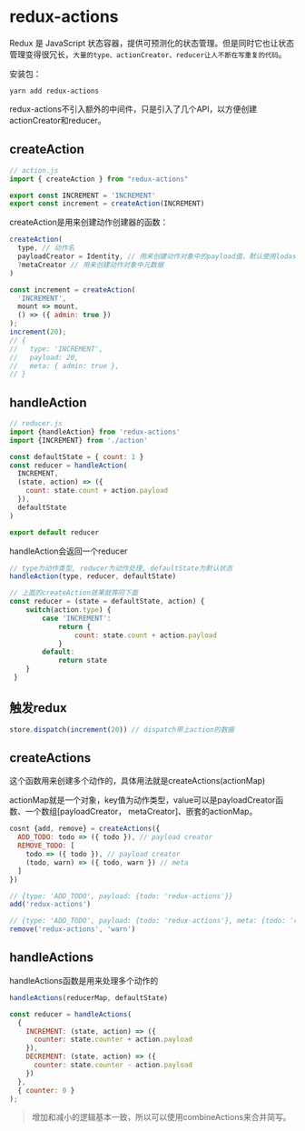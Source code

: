 # redux-actions

Redux 是 JavaScript 状态容器，提供可预测化的状态管理。但是同时它也让状态管理变得很冗长，`大量的type、actionCreator、reducer让人不断在写重复的代码`。

安装包：
```
yarn add redux-actions
```

redux-actions不引入额外的中间件，只是引入了几个API，以方便创建actionCreator和reducer。

## createAction

``` js
// action.js
import { createAction } from "redux-actions"

export const INCREMENT = 'INCREMENT'
export const increment = createAction(INCREMENT)
```

createAction是用来创建动作创建器的函数：

``` js
createAction(
  type, // 动作名
  payloadCreator = Identity, // 用来创建动作对象中的payload值，默认使用lodash的Identity
  ?metaCreator // 用来创建动作对象中元数据
)

const increment = createAction(
  'INCREMENT',
  mount => mount,
  () => ({ admin: true })
);
increment(20);
// {
//   type: 'INCREMENT',
//   payload: 20,
//   meta: { admin: true },
// }
```

## handleAction

``` js
// reducer.js
import {handleAction} from 'redux-actions'
import {INCREMENT} from './action'

const defaultState = { count: 1 }
const reducer = handleAction(
  INCREMENT,
  (state, action) => ({
    count: state.count + action.payload
  }),
  defaultState
)

export default reducer
```

handleAction会返回一个reducer
``` js
// type为动作类型, reducer为动作处理, defaultState为默认状态
handleAction(type, reducer, defaultState)

// 上面的createAction效果就等同下面
const reducer = (state = defaultState, action) {
    switch(action.type) {
        case 'INCREMENT':
            return {
                count: state.count + action.payload
            }
        default: 
            return state
    }
 }
```

## 触发redux

``` js
store.dispatch(increment(20)) // dispatch带上action的数据
```

## createActions

这个函数用来创建多个动作的，具体用法就是createActions(actionMap)

actionMap就是一个对象，key值为动作类型，value可以是payloadCreator函数、一个数组[payloadCreator， metaCreator]、嵌套的actionMap。

``` js
cosnt {add, remove} = createActions({
  ADD_TODO: todo => ({ todo }), // payload creator
  REMOVE_TODO: [
    todo => ({ todo }), // payload creator
    (todo, warn) => ({ todo, warn }) // meta
  ]
})

// {type: 'ADD_TODO', payload: {todo: 'redux-actions'}}
add('redux-actions')

// {type: 'ADD_TODO', payload: {todo: 'redux-actions'}, meta: {todo: 'redux-actions', warn: 'warn'}}
remove('redux-actions', 'warn') 
```

## handleActions

handleActions函数是用来处理多个动作的
``` js
handleActions(reducerMap, defaultState)

const reducer = handleActions(
  {
    INCREMENT: (state, action) => ({
      counter: state.counter + action.payload
    }),
    DECREMENT: (state, action) => ({
      counter: state.counter - action.payload
    })
  },
  { counter: 0 }
);
```

> 增加和减小的逻辑基本一致，所以可以使用combineActions来合并简写。